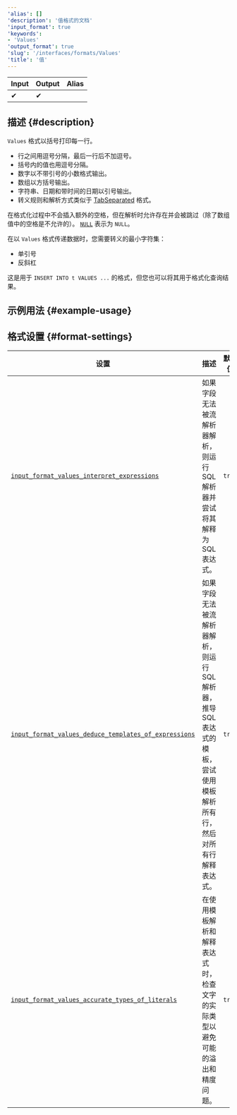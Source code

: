 ```yaml
---
'alias': []
'description': '值格式的文档'
'input_format': true
'keywords':
- 'Values'
'output_format': true
'slug': '/interfaces/formats/Values'
'title': '值'
---
```


| Input | Output | Alias |
|-------|--------|-------|
| ✔     | ✔      |       |

## 描述 {#description}

`Values` 格式以括号打印每一行。

- 行之间用逗号分隔，最后一行后不加逗号。
- 括号内的值也用逗号分隔。
- 数字以不带引号的小数格式输出。
- 数组以方括号输出。
- 字符串、日期和带时间的日期以引号输出。
- 转义规则和解析方式类似于 [TabSeparated](TabSeparated/TabSeparated.md) 格式。

在格式化过程中不会插入额外的空格，但在解析时允许存在并会被跳过（除了数组值中的空格是不允许的）。
[`NULL`](/sql-reference/syntax.md) 表示为 `NULL`。

在以 `Values` 格式传递数据时，您需要转义的最小字符集：
- 单引号
- 反斜杠

这是用于 `INSERT INTO t VALUES ...` 的格式，但您也可以将其用于格式化查询结果。

## 示例用法 {#example-usage}

## 格式设置 {#format-settings}

| 设置                                                                                                                                                     | 描述                                                                                                                                                                                        | 默认值  |
|----------------------------------------------------------------------------------------------------------------------------------------------------------|-----------------------------------------------------------------------------------------------------------------------------------------------------------------------------------------------|---------|
| [`input_format_values_interpret_expressions`](../../operations/settings/settings-formats.md/#input_format_values_interpret_expressions)                     | 如果字段无法被流解析器解析，则运行 SQL 解析器并尝试将其解释为 SQL 表达式。                                                                                                               | `true`  |
| [`input_format_values_deduce_templates_of_expressions`](../../operations/settings/settings-formats.md/#input_format_values_deduce_templates_of_expressions) | 如果字段无法被流解析器解析，则运行 SQL 解析器，推导 SQL 表达式的模板，尝试使用模板解析所有行，然后对所有行解释表达式。                                                               | `true`  |
| [`input_format_values_accurate_types_of_literals`](../../operations/settings/settings-formats.md/#input_format_values_accurate_types_of_literals)           | 在使用模板解析和解释表达式时，检查文字的实际类型以避免可能的溢出和精度问题。                                                                                                         | `true`  |
